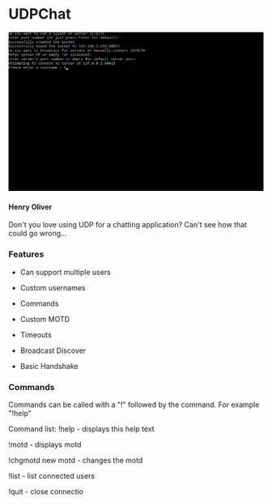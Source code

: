 # UDPChat
![Title](https://raw.githubusercontent.com/henry9836/UDPChat/master/title.gif)
#### Henry Oliver
Don't you love using UDP for a chatting application? Can't see how that could go wrong...

### Features

- Can support multiple users

- Custom usernames

- Commands

- Custom MOTD

- Timeouts

- Broadcast Discover

- Basic Handshake

### Commands

Commands can be called with a "!" followed by the command. For example "!help"

Command list:
!help - displays this help text

!motd - displays motd

!chgmotd new motd - changes the motd

!list - list connected users

!quit - close connectio

